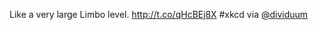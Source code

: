 Like a very large Limbo level. <a href="http://t.co/qHcBEj8X">http://t.co/qHcBEj8X</a> #xkcd via <a href="http://twitter.com/dividuum">@dividuum</a>